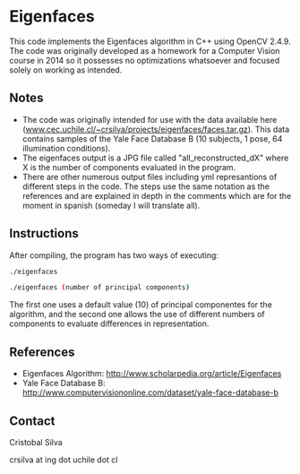 Eigenfaces
==========
This code implements the Eigenfaces algorithm in C++ using OpenCV 2.4.9. The code was originally developed as a homework for a Computer Vision course in 2014 so it possesses no optimizations whatsoever and focused solely on working as intended.

Notes
-----
- The code was originally intended for use with the data available here (www.cec.uchile.cl/~crsilva/projects/eigenfaces/faces.tar.gz). This data contains samples of the Yale Face Database B (10 subjects, 1 pose, 64 illumination conditions).
- The eigenfaces output is a JPG file called "all_reconstructed_dX" where X is the number of components evaluated in the program.
- There are other numerous output files including yml represantions of different steps in the code. The steps use the same notation as the references and are explained in depth in the comments which are for the moment in spanish (someday I will translate all).

Instructions
------------
After compiling, the program has two ways of executing:
```bash
./eigenfaces
```
```bash
./eigenfaces (number of principal components)
```
The first one uses a default value (10) of principal componentes for the algorithm, and the second one allows the use of different numbers of components to evaluate differences in representation.

References
----------
- Eigenfaces Algorithm: http://www.scholarpedia.org/article/Eigenfaces
- Yale Face Database B: http://www.computervisiononline.com/dataset/yale-face-database-b

Contact
-------
Cristobal Silva

crsilva at ing dot uchile dot cl
